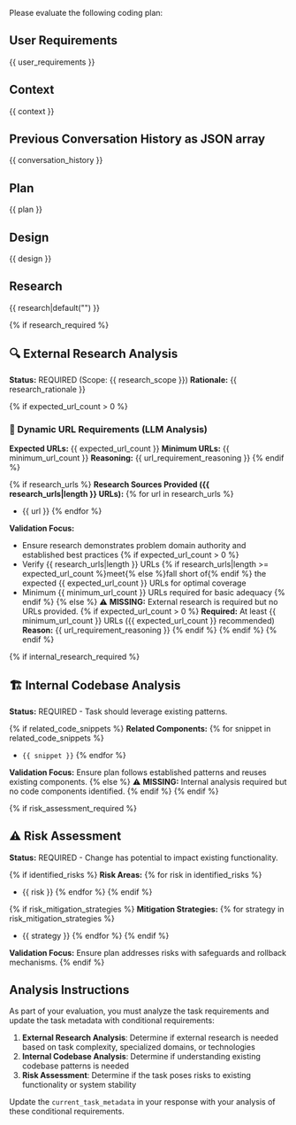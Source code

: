Please evaluate the following coding plan:

## User Requirements

{{ user_requirements }}

## Context

{{ context }}

## Previous Conversation History as JSON array 
{{ conversation_history }}

## Plan

{{ plan }}

## Design

{{ design }}

## Research

{{ research|default("") }}

{% if research_required %}
## 🔍 External Research Analysis

**Status:** REQUIRED (Scope: {{ research_scope }})
**Rationale:** {{ research_rationale }}

{% if expected_url_count > 0 %}
### 🧠 Dynamic URL Requirements (LLM Analysis)
**Expected URLs:** {{ expected_url_count }}
**Minimum URLs:** {{ minimum_url_count }}
**Reasoning:** {{ url_requirement_reasoning }}
{% endif %}

{% if research_urls %}
**Research Sources Provided ({{ research_urls|length }} URLs):**
{% for url in research_urls %}
- {{ url }}
{% endfor %}

**Validation Focus:** 
- Ensure research demonstrates problem domain authority and established best practices
{% if expected_url_count > 0 %}
- Verify {{ research_urls|length }} URLs {% if research_urls|length >= expected_url_count %}meet{% else %}fall short of{% endif %} the expected {{ expected_url_count }} URLs for optimal coverage
- Minimum {{ minimum_url_count }} URLs required for basic adequacy
{% endif %}
{% else %}
⚠️ **MISSING:** External research is required but no URLs provided.
{% if expected_url_count > 0 %}
**Required:** At least {{ minimum_url_count }} URLs ({{ expected_url_count }} recommended)
**Reason:** {{ url_requirement_reasoning }}
{% endif %}
{% endif %}
{% endif %}

{% if internal_research_required %}
## 🏗️ Internal Codebase Analysis

**Status:** REQUIRED - Task should leverage existing patterns.

{% if related_code_snippets %}
**Related Components:**
{% for snippet in related_code_snippets %}
- `{{ snippet }}`
{% endfor %}

**Validation Focus:** Ensure plan follows established patterns and reuses existing components.
{% else %}
⚠️ **MISSING:** Internal analysis required but no code components identified.
{% endif %}
{% endif %}

{% if risk_assessment_required %}
## ⚠️ Risk Assessment

**Status:** REQUIRED - Change has potential to impact existing functionality.

{% if identified_risks %}
**Risk Areas:**
{% for risk in identified_risks %}
- {{ risk }}
{% endfor %}
{% endif %}

{% if risk_mitigation_strategies %}
**Mitigation Strategies:**
{% for strategy in risk_mitigation_strategies %}
- {{ strategy }}
{% endfor %}
{% endif %}

**Validation Focus:** Ensure plan addresses risks with safeguards and rollback mechanisms.
{% endif %}

## Analysis Instructions

As part of your evaluation, you must analyze the task requirements and update the task metadata with conditional requirements:

1. **External Research Analysis**: Determine if external research is needed based on task complexity, specialized domains, or technologies
2. **Internal Codebase Analysis**: Determine if understanding existing codebase patterns is needed
3. **Risk Assessment**: Determine if the task poses risks to existing functionality or system stability

Update the `current_task_metadata` in your response with your analysis of these conditional requirements.

